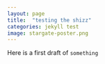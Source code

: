```yaml
---
layout: page
title:  "testing the shizz"
categories: jekyll test
image: stargate-poster.png
---
```

Here is a first draft of `something`